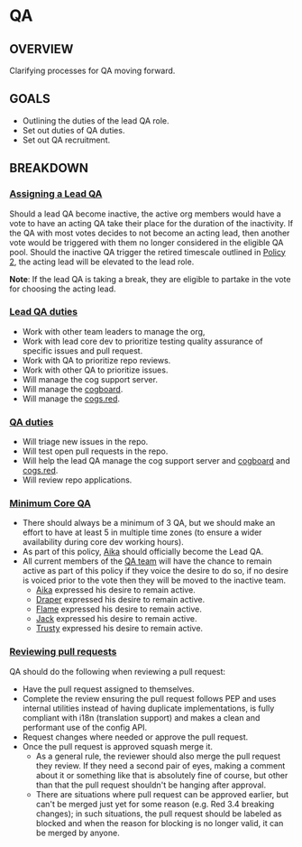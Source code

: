 # QA
## OVERVIEW
Clarifying processes for QA moving forward.
## GOALS
- Outlining the duties of the lead QA role.
- Set out duties of QA duties.
- Set out QA recruitment.
## BREAKDOWN
### <ins>Assigning a Lead QA</ins>
Should a lead QA become inactive, the active org members would have a vote to have an acting QA take their place for the duration of the inactivity. If the QA with most votes decides to not become an acting lead, then another vote would be triggered with them no longer considered in the eligible QA pool.
Should the inactive QA trigger the retired timescale outlined in [Policy 2](2.md), the acting lead will be elevated to the lead role.

**Note**: If the lead QA is taking a break, they are eligible to partake in the vote for choosing the acting lead.

### <ins>Lead QA duties</ins>
- Work with other team leaders to manage the org,
- Work with lead core dev to prioritize testing quality assurance of specific issues and pull request.
- Work with QA to prioritize repo reviews.
- Work with other QA to prioritize issues.
- Will manage the cog support server.
- Will manage the [cogboard](https://cogboard.red/).
- Will manage the [cogs.red](http://cogs.red/).

### <ins>QA duties</ins>
- Will triage new issues in the repo.
- Will test open pull requests in the repo.
- Will help the lead QA manage the cog support server and [cogboard](https://cogboard.red/) and [cogs.red](http://cogs.red/).
- Will review repo applications.

### <ins>Minimum Core QA</ins>
- There should always be a minimum of 3 QA, but we should make an effort to have at least 5 in multiple time zones (to ensure a wider availability during core dev working hours).
- As part of this policy, [Aika](https://github.com/aikaterna) should officially become the Lead QA.
- All current members of the [QA team](https://github.com/orgs/Cog-Creators/teams/quality-assurance) will have the chance to remain active as part of this policy if they voice the desire to do so, if no desire is voiced prior to the vote then they will be moved to the inactive team.
  - [Aika](https://github.com/aikaterna) expressed his desire to remain active.
  - [Draper](https://github.com/Drapersniper) expressed his desire to remain active.
  - [Flame](https://github.com/Flame442) expressed his desire to remain active.
  - [Jack](https://github.com/jack1142) expressed his desire to remain active.
  - [Trusty](https://github.com/TrustyJAID) expressed his desire to remain active.

### <ins>Reviewing pull requests</ins>
QA should do the following when reviewing a pull request:
- Have the pull request assigned to themselves.
- Complete the review ensuring the pull request follows PEP and uses internal utilities instead of having duplicate implementations, is fully compliant with i18n (translation support) and makes a clean and performant use of the config API.
- Request changes where needed or approve the pull request.
- Once the pull request is approved squash merge it.
  - As a general rule, the reviewer should also merge the pull request they review. If they need a second pair of eyes, making a comment about it or something like that is absolutely fine of course, but other than that the pull request shouldn't be hanging after approval.
  - There are situations where pull request can be approved earlier, but can't be merged just yet for some reason (e.g. Red 3.4 breaking changes); in such situations, the pull request should be labeled as blocked and when the reason for blocking is no longer valid, it can be merged by anyone.
